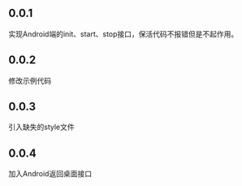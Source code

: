 ## 0.0.1
实现Android端的init、start、stop接口，保活代码不报错但是不起作用。

## 0.0.2
修改示例代码

## 0.0.3
引入缺失的style文件

## 0.0.4
加入Android返回桌面接口